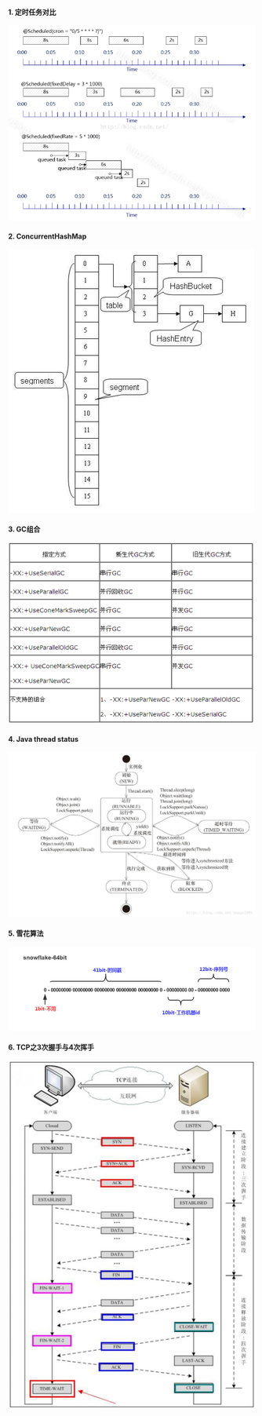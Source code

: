 #### 1. 定时任务对比
![](../photo/定时任务对比.png)

#### 2. ConcurrentHashMap
![](../photo/ConcurrentHashMap.jpg)

#### 3. GC组合
![](../photo/GC.png)

#### 4. Java thread status
![](../photo/ThreadStatus.jpg)

#### 5. 雪花算法
![](../photo/SnowFlake.jpg)

#### 6. TCP之3次握手与4次挥手
![](../photo/TCP34.gif)
